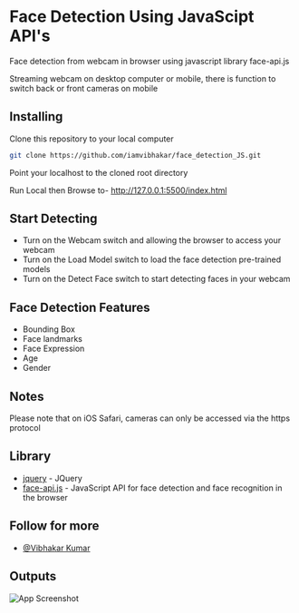 # Face Detection Using JavaScipt API's

Face detection from webcam in browser using javascript library face-api.js

Streaming webcam on desktop computer or mobile, there is function to switch back or front cameras on mobile

## Installing

Clone this repository to your local computer

```bash
git clone https://github.com/iamvibhakar/face_detection_JS.git
```

Point your localhost to the cloned root directory

Run Local then Browse to-  http://127.0.0.1:5500/index.html

## Start Detecting

- Turn on the Webcam switch and allowing the browser to access your webcam
- Turn on the Load Model switch to load the face detection pre-trained models
- Turn on the Detect Face switch to start detecting faces in your webcam

## Face Detection Features

- Bounding Box
- Face landmarks
- Face Expression
- Age
- Gender

## Notes

Please note that on iOS Safari, cameras can only be accessed via the https protocol

## Library

- [jquery](https://code.jquery.com/jquery-3.3.1.min.js) - JQuery
- [face-api.js](https://github.com/justadudewhohacks/face-api.js) - JavaScript API for face detection and face recognition in the browser

## Follow for more

- [@Vibhakar Kumar](https://github.com/iamvibhakar)

## Outputs

![App Screenshot](https://raw.githubusercontent.com/iamvibhakar/face_detection_JS/main/output.gif)
